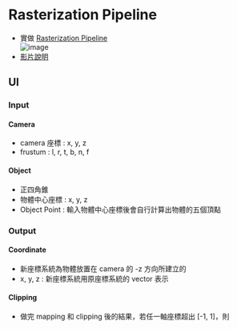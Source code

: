 # Rasterization Pipeline
- 實做 [Rasterization Pipeline](http://15462.courses.cs.cmu.edu/spring2021/lecture/persp/slide_011)  
![image](https://user-images.githubusercontent.com/49481559/121312247-c75bd280-c937-11eb-98c6-7ff14b3b002e.png)
- [影片說明](https://drive.google.com/file/d/1ExJtAxCEp5sSxON9lHWXPQqKqAUuhhxm/view)

## UI
### Input
#### Camera
- camera 座標 : x, y, z
- frustum : l, r, t, b, n, f
#### Object
- 正四角錐
- 物體中心座標 : x, y, z
- Object Point : 輸入物體中心座標後會自行計算出物體的五個頂點

### Output
#### Coordinate
- 新座標系統為物體放置在 camera 的 -z 方向所建立的
- x, y, z : 新座標系統用原座標系統的 vector 表示
#### Clipping
- 做完 mapping 和 clipping 後的結果，若任一軸座標超出 [-1, 1]，則
